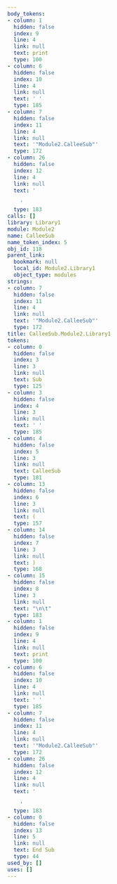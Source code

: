 ```yaml
---
body_tokens:
- column: 1
  hidden: false
  index: 9
  line: 4
  link: null
  text: print
  type: 100
- column: 6
  hidden: false
  index: 10
  line: 4
  link: null
  text: ' '
  type: 185
- column: 7
  hidden: false
  index: 11
  line: 4
  link: null
  text: '"Module2.CalleeSub"'
  type: 172
- column: 26
  hidden: false
  index: 12
  line: 4
  link: null
  text: '

    '
  type: 183
calls: []
library: Library1
module: Module2
name: CalleeSub
name_token_index: 5
obj_id: 118
parent_link:
  bookmark: null
  local_id: Module2.Library1
  object_type: modules
strings:
- column: 7
  hidden: false
  index: 11
  line: 4
  link: null
  text: '"Module2.CalleeSub"'
  type: 172
title: CalleeSub.Module2.Library1
tokens:
- column: 0
  hidden: false
  index: 3
  line: 3
  link: null
  text: Sub
  type: 125
- column: 3
  hidden: false
  index: 4
  line: 3
  link: null
  text: ' '
  type: 185
- column: 4
  hidden: false
  index: 5
  line: 3
  link: null
  text: CalleeSub
  type: 181
- column: 13
  hidden: false
  index: 6
  line: 3
  link: null
  text: (
  type: 157
- column: 14
  hidden: false
  index: 7
  line: 3
  link: null
  text: )
  type: 168
- column: 15
  hidden: false
  index: 8
  line: 3
  link: null
  text: "\n\t"
  type: 183
- column: 1
  hidden: false
  index: 9
  line: 4
  link: null
  text: print
  type: 100
- column: 6
  hidden: false
  index: 10
  line: 4
  link: null
  text: ' '
  type: 185
- column: 7
  hidden: false
  index: 11
  line: 4
  link: null
  text: '"Module2.CalleeSub"'
  type: 172
- column: 26
  hidden: false
  index: 12
  line: 4
  link: null
  text: '

    '
  type: 183
- column: 0
  hidden: false
  index: 13
  line: 5
  link: null
  text: End Sub
  type: 44
used_by: []
uses: []
---
```

